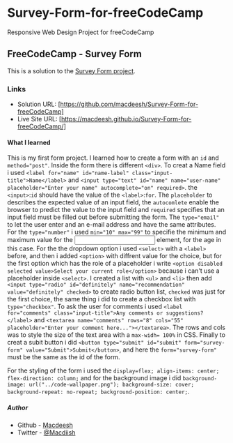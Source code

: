 # Survey-Form-for-freeCodeCamp
Responsive Web Design Project for freeCodeCamp

## FreeCodeCamp - Survey Form

This is a solution to the [Survey Form project](https://www.freecodecamp.org/learn/responsive-web-design/responsive-web-design-projects/build-a-survey-form). 

### Links

- Solution URL: [https://github.com/macdeesh/Survey-Form-for-freeCodeCamp]
- Live Site URL: [https://macdeesh.github.io/Survey-Form-for-freeCodeCamp/]

#### What I learned
This is my first form project. I learned how to create a form with an ```id``` and ```method="post"```. Inside the form there is different ```<div>```.
To creat a Name field i used ```<label for="name" id="name-label" class="input-title">Name</label>``` and ```<input type="text" id="name" name="user-name" placeholder="Enter your name" autocomplete="on" required>```. the ```<input>```:```id``` should have the value of the ```<label>```:```for```. The ```placeholder``` to describes the expected value of an input field, the ```autocomlete``` enable the browser to predict the value to the input field and ```required``` specifies that an input field must be filled out before submitting the form.
The ```type="email"```  to let the user enter and an e-mail address and have the same attributes. For the ```type="number"``` i used ```min="10" max="99"``` to specifie the minimum and maximum value for the <input> element, for the age in this case. 
For the the dropdown option i used ```<select>``` with a ```<label>``` before, and then i added ```<option>``` with diffrent value for the choice, but for the first option which has the role of a placeholder i write ```<option disabled selected value>Select your current role</option>``` because i can't use a placeholder inside ```<select>```. I created a list with ```<ul>``` and ```<li>``` then add ```<input type="radio" id="definitely" name="recommendation" value="definitely" checked>``` to create radio button list, ```checked``` was just for the first choice, the same thing i did to create a checkbox list with ```type="checkbox"```. To ask the user for comments i used ```<label for="comments" class="input-title">Any comments or suggestions?</label>``` and ```<textarea name="comments" rows="8" cols="55" placeholder="Enter your comment here..."></textarea>```. The rows and cols was to style the size of the text area with a ```max-widh= 100%``` in CSS. Finally to creat a subit button i did ```<button type="submit" id="submit" form="survey-form" value="Submit">Submit</button>```, and here the ```form="survey-form"``` must be the same as the id of the form.

For the styling of the form i used the ```display=flex; align-items: center; flex-direction: column;``` and for the background image i did ```background-image: url("../code-wallpaper.png"); background-size: cover; background-repeat: no-repeat; background-position: center;```.



##### Author

- Github - [Macdeesh](https://github.com/macdeesh)
- Twitter - [@Macdiish](https://twitter.com/Macdiish)
